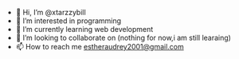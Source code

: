 - 👋 Hi, I’m @xtarzzybill
- 👀 I’m interested in programming 
- 🌱 I’m currently learning web development
- 💞️ I’m looking to collaborate on (nothing for now,i am still learaing)
- 📫 How to reach me estheraudrey2001@gmail.com

<!---
xtarzzybill/xtarzzybill is a ✨ special ✨ repository because its `README.md` (this file) appears on your GitHub profile.
You can click the Preview link to take a look at your changes.
--->
